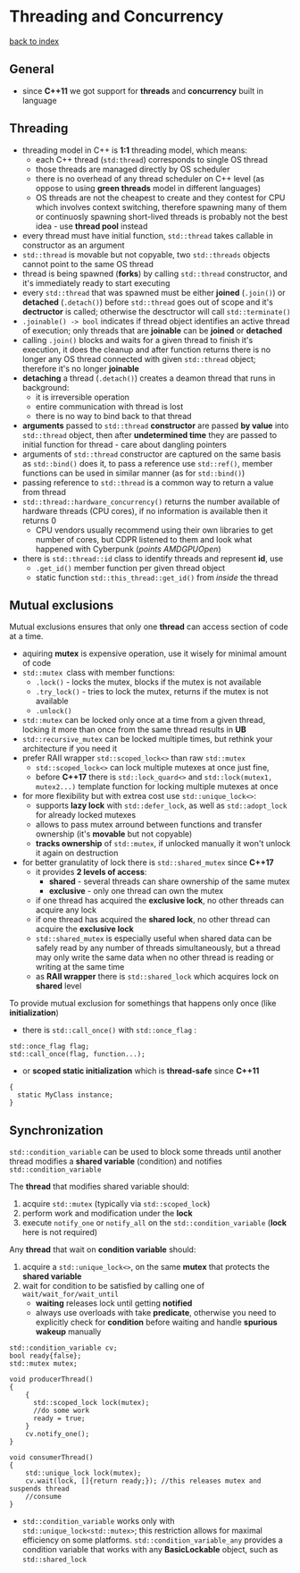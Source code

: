 # Threading and Concurrency
[back to index](./INDEX.md)
## General
* since **C++11** we got support for **threads** and **concurrency** built in language
  

## Threading
* threading model in C++ is **1:1** threading model, which means: 
  * each C++ thread (`std:thread`) corresponds to single OS thread
  * those threads are managed directly by OS scheduler
  * there is no overhead of any thread scheduler on C++ level (as oppose to using **green threads** model in different languages)
  * OS threads are not the cheapest to create and they contest for CPU which involves context switching, therefore spawning many of them or continuosly spawning short-lived threads is probably not the best idea - use **thread pool** instead
* every thread must have initial function, `std::thread` takes callable in constructor as an argument
* `std::thread` is movable but not copyable, two `std::threads` objects cannot point to the same OS thread
* thread is being spawned (**forks**) by calling `std::thread` constructor, and it's immediately ready to start executing
* every `std::thread` that was spawned must be either **joined** (`.join()`) or **detached** (`.detach()`) before `std::thread` goes out of scope and it's **dectructor** is called; otherwise the desctructor will call `std::terminate()`
* `.joinable() -> bool` indicates if thread object identifies an active thread of execution; only threads that are **joinable** can be **joined** or **detached**
* calling `.join()` blocks and waits for a given thread to finish it's execution, it does the cleanup and after function returns there is no longer any OS thread connected with given `std::thread` object; therefore it's no longer **joinable**
* **detaching** a thread (`.detach()`) creates a deamon thread that runs in background: 
  * it is irreversible operation 
  * entire communication with thread is lost
  * there is no way to bind back to that thread
* **arguments** passed to `std::thread` **constructor** are passed **by value** into `std::thread` object, then after **undetermined time** they are passed to initial function for thread - care about dangling pointers
* arguments of `std::thread` constructor are captured on the same basis as `std::bind()` does it, to pass a reference use `std::ref()`, member functions can be used in similar manner (as for `std::bind()`)
* passing reference to `std::thread` is a common way to return a value from thread
* `std::thread::hardware_concurrency()` returns the number available of hardware threads (CPU cores), if no information is available then it returns 0
  * CPU vendors usually recommend using their own libraries to get number of cores, but CDPR listened to them and look what happened with Cyberpunk (*points AMDGPUOpen*)
* there is `std::thread::id` class to identify threads and represent **id**, use
  * `.get_id()` member function per given thread object
  * static function `std::this_thread::get_id()` from *inside* the thread

## Mutual exclusions
Mutual exclusions ensures that only one **thread** can access section of code at a time.
* aquiring **mutex** is expensive operation, use it wisely for minimal amount of code
* `std::mutex `class with member functions:
  * `.lock()` - locks the mutex, blocks if the mutex is not available
  * `.try_lock()` - tries to lock the mutex, returns if the mutex is not available
  * `.unlock()`
* `std::mutex` can be locked only once at a time from a given thread, locking it more than once from the same thread results in **UB**
* `std::recursive_mutex` can be locked multiple times, but rethink your architecture if you need it
* prefer RAII wrapper `std::scoped_lock<>` than raw `std::mutex`
  * `std::scoped_lock<>` can lock multiple mutexes at once just fine, 
  * before **C++17** there is  `std::lock_quard<>` and `std::lock(mutex1, mutex2...)` template function for locking multiple mutexes at once
* for more flexibility but with extrea cost use `std::unique_lock<>`:
  * supports **lazy lock** with `std::defer_lock`, as well as `std::adopt_lock` for already locked mutexes
  * allows to pass mutex arround between functions and transfer ownership (it's **movable** but not copyable)
  * **tracks ownership** of `std::mutex`, if unlocked manually it won't unlock it again on destruction
* for better granulatity of lock there is `std::shared_mutex` since **C++17**
  * it provides **2 levels of access**:
    * **shared** - several threads can share ownership of the same mutex
    * **exclusive** - only one thread can own the mutex
  - if one thread has acquired the **exclusive lock**, no other threads can acquire any lock
  - if one thread has acquired the **shared lock**, no other thread can acquire the **exclusive lock**
  - `std::shared_mutex` is especially useful when shared data can be safely read by any number of threads simultaneously, but a thread may only write the same data when no other thread is reading or writing at the same time
  - as **RAII wrapper** there is `std::shared_lock` which acquires lock on **shared** level


To provide mutual exclusion for somethings that happens only once (like **initialization**) 
- there is `std::call_once()` with `std::once_flag` :
```
std::once_flag flag;
std::call_once(flag, function...);
```
- or **scoped static initialization** which is **thread-safe** since **C++11**
```
{
  static MyClass instance;
}
```

## Synchronization 
`std::condition_variable` can be used to block some threads until another thread modifies a **shared variable** (condition) and notifies `std::condition_variable`

The **thread** that modifies shared variable should:
1. acquire `std::mutex` (typically via `std::scoped_lock`)
2. perform work and modification under the **lock**
3. execute `notify_one` or `notify_all` on the `std::condition_variable` (**lock** here is not required) 

Any **thread** that wait on **condition variable** should:
1. acquire a `std::unique_lock<>`, on the same **mutex** that protects the **shared variable**
2. wait for condition to be satisfied by calling one of `wait/wait_for/wait_until`
   - **waiting** releases lock until getting **notified**
   - always use overloads with take **predicate**, otherwise you need to explicitly check for **condition** before waiting and handle **spurious wakeup** manually

```
std::condition_variable cv; 
bool ready{false};
std::mutex mutex;

void producerThread()
{
    {
      std::scoped_lock lock(mutex);
      //do some work
      ready = true;
    }
    cv.notify_one();
}

void consumerThread()
{ 
    std::unique_lock lock(mutex);
    cv.wait(lock, []{return ready;}); //this releases mutex and suspends thread
    //consume
}
```


- `std::condition_variable` works only with `std::unique_lock<std::mutex>`; this restriction allows for maximal efficiency on some platforms. `std::condition_variable_any` provides a condition variable that works with any **BasicLockable** object, such as `std::shared_lock`